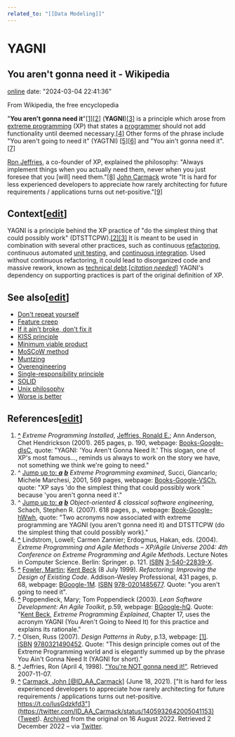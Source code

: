 ```yaml
---
related_to: "[[Data Modeling]]"
---
```




# YAGNI

## You aren't gonna need it - Wikipedia
[online](https://en.wikipedia.org/wiki/You_aren%27t_gonna_need_it)
date: "2024-03-04 22:41:36"

From Wikipedia, the free encyclopedia

"**You aren't gonna need it**"[\[1\]](https://en.wikipedia.org/wiki/You_aren%27t_gonna_need_it#cite_note-XPi-1)[\[2\]](https://en.wikipedia.org/wiki/You_aren%27t_gonna_need_it#cite_note-XPe-2) (**YAGNI**)[\[3\]](https://en.wikipedia.org/wiki/You_aren%27t_gonna_need_it#cite_note-OOC-3) is a principle which arose from [extreme programming](https://en.wikipedia.org/wiki/Extreme_programming "Extreme programming") (XP) that states a [programmer](https://en.wikipedia.org/wiki/Programmer "Programmer") should not add functionality until deemed necessary.[\[4\]](https://en.wikipedia.org/wiki/You_aren%27t_gonna_need_it#cite_note-XPA-4) Other forms of the phrase include "You aren't going to need it" (YAGTNI) [\[5\]](https://en.wikipedia.org/wiki/You_aren%27t_gonna_need_it#cite_note-Ref-5)[\[6\]](https://en.wikipedia.org/wiki/You_aren%27t_gonna_need_it#cite_note-LSD-6) and "You ain't gonna need it".[\[7\]](https://en.wikipedia.org/wiki/You_aren%27t_gonna_need_it#cite_note-DPiR-7)

[Ron Jeffries](https://en.wikipedia.org/wiki/Ron_Jeffries "Ron Jeffries"), a co-founder of XP, explained the philosophy: "Always implement things when you actually need them, never when you just foresee that you \[will\] need them."[\[8\]](https://en.wikipedia.org/wiki/You_aren%27t_gonna_need_it#cite_note-RJef-8) [John Carmack](https://en.wikipedia.org/wiki/John_Carmack "John Carmack") wrote "It is hard for less experienced developers to appreciate how rarely architecting for future requirements / applications turns out net-positive."[\[9\]](https://en.wikipedia.org/wiki/You_aren%27t_gonna_need_it#cite_note-Carmack-9)

## Context\[[edit](https://en.wikipedia.org/w/index.php?title=You_aren%27t_gonna_need_it&action=edit&section=1 "Edit section: Context")\]

YAGNI is a principle behind the XP practice of "do the simplest thing that could possibly work" (DTSTTCPW).[\[2\]](https://en.wikipedia.org/wiki/You_aren%27t_gonna_need_it#cite_note-XPe-2)[\[3\]](https://en.wikipedia.org/wiki/You_aren%27t_gonna_need_it#cite_note-OOC-3) It is meant to be used in combination with several other practices, such as continuous [refactoring](https://en.wikipedia.org/wiki/Code_refactoring "Code refactoring"), continuous automated [unit testing](https://en.wikipedia.org/wiki/Unit_testing "Unit testing"), and [continuous integration](https://en.wikipedia.org/wiki/Continuous_integration "Continuous integration"). Used without continuous refactoring, it could lead to disorganized code and massive rework, known as [technical debt](https://en.wikipedia.org/wiki/Technical_debt "Technical debt").\[*[citation needed](https://en.wikipedia.org/wiki/Wikipedia:Citation_needed "Wikipedia:Citation needed")*\] YAGNI's dependency on supporting practices is part of the original definition of XP.

## See also\[[edit](https://en.wikipedia.org/w/index.php?title=You_aren%27t_gonna_need_it&action=edit&section=2 "Edit section: See also")\]

-   [Don't repeat yourself](https://en.wikipedia.org/wiki/Don%27t_repeat_yourself "Don't repeat yourself")
-   [Feature creep](https://en.wikipedia.org/wiki/Feature_creep "Feature creep")
-   [If it ain't broke, don't fix it](https://en.wikipedia.org/wiki/If_it_ain%27t_broke,_don%27t_fix_it "If it ain't broke, don't fix it")
-   [KISS principle](https://en.wikipedia.org/wiki/KISS_principle "KISS principle")
-   [Minimum viable product](https://en.wikipedia.org/wiki/Minimum_viable_product "Minimum viable product")
-   [MoSCoW method](https://en.wikipedia.org/wiki/MoSCoW_method "MoSCoW method")
-   [Muntzing](https://en.wikipedia.org/wiki/Muntzing "Muntzing")
-   [Overengineering](https://en.wikipedia.org/wiki/Overengineering "Overengineering")
-   [Single-responsibility principle](https://en.wikipedia.org/wiki/Single-responsibility_principle "Single-responsibility principle")
-   [SOLID](https://en.wikipedia.org/wiki/SOLID "SOLID")
-   [Unix philosophy](https://en.wikipedia.org/wiki/Unix_philosophy "Unix philosophy")
-   [Worse is better](https://en.wikipedia.org/wiki/Worse_is_better "Worse is better")

## References\[[edit](https://en.wikipedia.org/w/index.php?title=You_aren%27t_gonna_need_it&action=edit&section=3 "Edit section: References")\]

1.  **[^](https://en.wikipedia.org/wiki/You_aren%27t_gonna_need_it#cite_ref-XPi_1-0 "Jump up")** *Extreme Programming Installed*, [Jeffries, Ronald E.](https://en.wikipedia.org/wiki/Ronald_E._Jeffries "Ronald E. Jeffries"); Ann Anderson, Chet Hendrickson (2001). 265 pages, p. 190, webpage: [Books-Google-dIsC](https://books.google.com/books?id=l4zO3OWkdIsC&pg=PA190&dq=%22you+aren%27t+gonna+need+it%22&hl=en), quote: "YAGNI: 'You Aren't Gonna Need It.' This slogan, one of XP's most famous..., reminds us always to work on the story we have, not something we think we're going to need."
2.  ^ [Jump up to: ***a***](https://en.wikipedia.org/wiki/You_aren%27t_gonna_need_it#cite_ref-XPe_2-0) [***b***](https://en.wikipedia.org/wiki/You_aren%27t_gonna_need_it#cite_ref-XPe_2-1) *Extreme Programming examined*, Succi, Giancarlo; Michele Marchesi, 2001, 569 pages, webpage: [Books-Google-VSCh](https://books.google.com/books?id=VSChTNjn_O0C&q=%22you+aren%27t+gonna+need+it%22), quote: "XP says 'do the simplest thing that could possibly work ' because 'you aren't gonna need it'."
3.  ^ [Jump up to: ***a***](https://en.wikipedia.org/wiki/You_aren%27t_gonna_need_it#cite_ref-OOC_3-0) [***b***](https://en.wikipedia.org/wiki/You_aren%27t_gonna_need_it#cite_ref-OOC_3-1) *Object-oriented & classical software engineering*, Schach, Stephen R. (2007). 618 pages, p., webpage: [Book-Google-hWwh](https://books.google.com/books?id=hWwhAQAAIAAJ&q=%22you+aren%27t+gonna+need+it%22), quote: "Two acronyms now associated with extreme programming are YAGNI (you aren't gonna need it) and DTSTTCPW (do the simplest thing that could possibly work)."
4.  **[^](https://en.wikipedia.org/wiki/You_aren%27t_gonna_need_it#cite_ref-XPA_4-0 "Jump up")** Lindstrom, Lowell; Carmen Zannier; Erdogmus, Hakan, eds. (2004). *Extreme Programming and Agile Methods – XP/Agile Universe 2004: 4th Conference on Extreme Programming and Agile Methods*. Lecture Notes in Computer Science. Berlin: Springer. p. 121. [ISBN](https://en.wikipedia.org/wiki/ISBN_(identifier) "ISBN (identifier)") [3-540-22839-X](https://en.wikipedia.org/wiki/Special:BookSources/3-540-22839-X "Special:BookSources/3-540-22839-X").
5.  **[^](https://en.wikipedia.org/wiki/You_aren%27t_gonna_need_it#cite_ref-Ref_5-0 "Jump up")** [Fowler, Martin](https://en.wikipedia.org/wiki/Martin_Fowler_(software_engineer) "Martin Fowler (software engineer)"); [Kent Beck](https://en.wikipedia.org/wiki/Kent_Beck "Kent Beck") (8 July 1999). *Refactoring: Improving the Design of Existing Code*. Addison-Wesley Professional, 431 pages, p. 68, webpage: [BGoogle-1M](https://books.google.com/books?id=1MsETFPD3I0C&pg=PA68). [ISBN](https://en.wikipedia.org/wiki/ISBN_(identifier) "ISBN (identifier)") [978-0201485677](https://en.wikipedia.org/wiki/Special:BookSources/978-0201485677 "Special:BookSources/978-0201485677"). Quote: "you aren't going to need it".
6.  **[^](https://en.wikipedia.org/wiki/You_aren%27t_gonna_need_it#cite_ref-LSD_6-0 "Jump up")** Poppendieck, Mary; Tom Poppendieck (2003). *Lean Software Development: An Agile Toolkit*, p.59, webpage: [BGoogle-hQ](https://books.google.com/books?id=hQk4S7asBi4C&pg=PA59). Quote: "[Kent Beck](https://en.wikipedia.org/wiki/Kent_Beck "Kent Beck"), *Extreme Programming Explained*, Chapter 17, uses the acronym YAGNI (You Aren't Going to Need It) for this practice and explains its rationale."
7.  **[^](https://en.wikipedia.org/wiki/You_aren%27t_gonna_need_it#cite_ref-DPiR_7-0 "Jump up")** Olsen, Russ (2007). *Design Patterns in Ruby*, p.13, webpage: [\[1\]](http://www.informit.com/store/design-patterns-in-ruby-9780321490452). [ISBN](https://en.wikipedia.org/wiki/ISBN_(identifier) "ISBN (identifier)") [9780321490452](https://en.wikipedia.org/wiki/Special:BookSources/9780321490452 "Special:BookSources/9780321490452"). Quote: "This design principle comes out of the Extreme Programming world and is elegantly summed up by the phrase You Ain't Gonna Need It (YAGNI for short)."
8.  **[^](https://en.wikipedia.org/wiki/You_aren%27t_gonna_need_it#cite_ref-RJef_8-0 "Jump up")** Jeffries, Ron (April 4, 1998). ["You're NOT gonna need it!"](http://ronjeffries.com/xprog/articles/practices/pracnotneed/). Retrieved 2007-11-07.
9.  **[^](https://en.wikipedia.org/wiki/You_aren%27t_gonna_need_it#cite_ref-Carmack_9-0 "Jump up")** [Carmack, John \[@ID\_AA\_Carmack\]](https://en.wikipedia.org/wiki/John_Carmack "John Carmack") (June 18, 2021). ["It is hard for less experienced developers to appreciate how rarely architecting for future requirements / applications turns out net-positive. https://t.co/lusGdzkfd3"](https://twitter.com/ID_AA_Carmack/status/1405932642005041153) ([Tweet](https://en.wikipedia.org/wiki/Tweet_(social_media) "Tweet (social media)")). [Archived](https://web.archive.org/web/20220816030942/https://twitter.com/ID_AA_Carmack/status/1405932642005041153) from the original on 16 August 2022. Retrieved 2 December 2022 – via [Twitter](https://en.wikipedia.org/wiki/Twitter "Twitter").